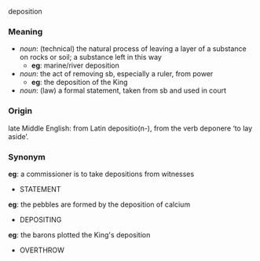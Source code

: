 deposition
### Meaning
+ _noun_: (technical) the natural process of leaving a layer of a substance on rocks or soil; a substance left in this way
	+ __eg__: marine/river deposition
+ _noun_: the act of removing sb, especially a ruler, from power
	+ __eg__: the deposition of the King
+ _noun_: (law) a formal statement, taken from sb and used in court

### Origin

late Middle English: from Latin depositio(n-), from the verb deponere ‘to lay aside’.

### Synonym

__eg__: a commissioner is to take depositions from witnesses

+ STATEMENT

__eg__: the pebbles are formed by the deposition of calcium

+ DEPOSITING

__eg__: the barons plotted the King's deposition

+ OVERTHROW


